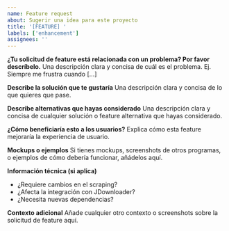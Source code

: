 ```yaml
---
name: Feature request
about: Sugerir una idea para este proyecto
title: '[FEATURE] '
labels: ['enhancement']
assignees: ''
---
```


**¿Tu solicitud de feature está relacionada con un problema? Por favor descríbelo.**
Una descripción clara y concisa de cuál es el problema. Ej. Siempre me frustra cuando [...]

**Describe la solución que te gustaría**
Una descripción clara y concisa de lo que quieres que pase.

**Describe alternativas que hayas considerado**
Una descripción clara y concisa de cualquier solución o feature alternativa que hayas considerado.

**¿Cómo beneficiaría esto a los usuarios?**
Explica cómo esta feature mejoraría la experiencia de usuario.

**Mockups o ejemplos**
Si tienes mockups, screenshots de otros programas, o ejemplos de cómo debería funcionar, añádelos aquí.

**Información técnica (si aplica)**
- ¿Requiere cambios en el scraping?
- ¿Afecta la integración con JDownloader?
- ¿Necesita nuevas dependencias?

**Contexto adicional**
Añade cualquier otro contexto o screenshots sobre la solicitud de feature aquí.